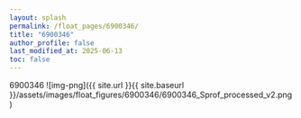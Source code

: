 ```yaml
---
layout: splash
permalink: /float_pages/6900346/
title: "6900346"
author_profile: false
last_modified_at: 2025-06-13
toc: false
---
```

 
6900346
![img-png]({{ site.url }}{{ site.baseurl }}/assets/images/float_figures/6900346/6900346_Sprof_processed_v2.png)